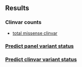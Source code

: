 ## Results

### Clinvar counts
* [total missense clinvar](https://github.com/samesense/mahdi_epi/blob/master/notebooks/clinvar-report.ipynb)

### [Predict panel variant status](results_predict_panel.md)

### [Predict clinvar variant status](results_predict_clinvar.md)
